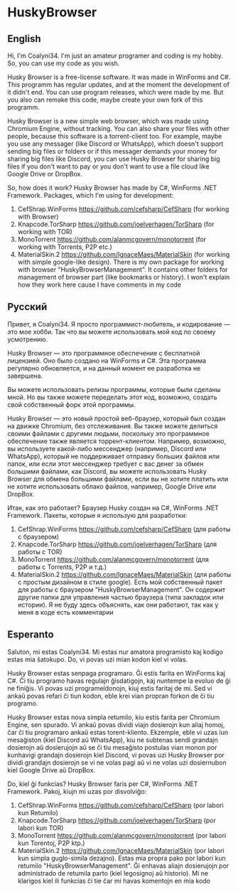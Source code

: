 # HuskyBrowser
## English
Hi, I'm Coalyni34. I'm just an amateur programer and coding is my hobby. So, you can use my code as you wish.

Husky Browser is a free-license software. It was made in WinForms and C#. This programm has regular updates, and at the moment the development of it didn't end.
You can use program releases, which were made by me. But you also can remake this code, maybe create your own fork of this programm.

Husky Browser is a new simple web browser, which was made using Chromium Engine, without tracking. You can also share your files with other people, because this software is a torrent-client too. For example, maybe you use any messager (like Discord or WhatsApp), which doesn't support sending big files or folders or if this messager demands your money for sharing big files like Discord, you can use Husky Browser for sharing big files if you don't want to pay or you don't want to use a file cloud like Google Drive or DropBox.

So, how does it work? 
Husky Browser has made by C#, WinForms .NET Framework. Packages, which I'm using for development:
1. CefShrap.WinForms https://github.com/cefsharp/CefSharp (for working with Browser)
2. Knapcode.TorSharp https://github.com/joelverhagen/TorSharp (for working with TOR)
3. MonoTorrent https://github.com/alanmcgovern/monotorrent (for working with Torrents, P2P etc.)
4. MaterialSkin.2 https://github.com/IgnaceMaes/MaterialSkin (for working with simple google-like design).
There is my own package for working with browser "HuskyBrowserManagement". It contains other folders for management of browser part (like bookmarks or history). I won't explain how they work here cause I have comments in my code

## Русский
Привет, я Coalyni34. Я просто программист-любитель, и кодирование — это мое хобби. Так что вы можете использовать мой код по своему усмотрению.

Husky Browser — это программное обеспечение с бесплатной лицензией. Оно было создано на WinForms и C#. Эта программа регулярно обновляется, и на данный момент ее разработка не завершена.

Вы можете использовать релизы программы, которые были сделаны мной. Но вы также можете переделать этот код, возможно, создать свой собственный форк этой программы.

Husky Browser — это новый простой веб-браузер, который был создан на движке Chromium, без отслеживания. Вы также можете делиться своими файлами с другими людьми, поскольку это программное обеспечение также является торрент-клиентом. Например, возможно, вы используете какой-либо мессенджер (например, Discord или WhatsApp), который не поддерживает отправку больших файлов или папок, или если этот мессенджер требует с вас денег за обмен большими файлами, как Discord, вы можете использовать Husky Browser для обмена большими файлами, если вы не хотите платить или не хотите использовать облако файлов, например, Google Drive или DropBox.

Итак, как это работает?
Браузер Husky создан на C#, WinForms .NET Framework. Пакеты, которые я использую для разработки:
1. CefShrap.WinForms https://github.com/cefsharp/CefSharp (для работы с браузером)
2. Knapcode.TorSharp https://github.com/joelverhagen/TorSharp (для работы с TOR)
3. MonoTorrent https://github.com/alanmcgovern/monotorrent (для работы с Torrents, P2P и т.д.)
4. MaterialSkin.2 https://github.com/IgnaceMaes/MaterialSkin (для работы с простым дизайном в стиле google).
Есть мой собственный пакет для работы с браузером "HuskyBrowserManagement". Он содержит другие папки для управления частью браузера (типа закладок или истории). Я не буду здесь объяснять, как они работают, так как у меня в коде есть комментарии

## Esperanto
Saluton, mi estas Coalyni34. Mi estas nur amatora programisto kaj kodigo estas mia ŝatokupo. Do, vi povas uzi mian kodon kiel vi volas.

Husky Browser estas senpaga programaro. Ĝi estis farita en WinForms kaj C#. Ĉi tiu programo havas regulajn ĝisdatigojn, kaj nuntempe la evoluo de ĝi ne finiĝis.
Vi povas uzi programeldonojn, kiuj estis faritaj de mi. Sed vi ankaŭ povas refari ĉi tiun kodon, eble krei vian propran forkon de ĉi tiu programo.

Husky Browser estas nova simpla retumilo, kiu estis farita per Chromium Engine, sen spurado. Vi ankaŭ povas dividi viajn dosierojn kun aliaj homoj, ĉar ĉi tiu programaro ankaŭ estas torent-kliento. Ekzemple, eble vi uzas iun mesaĝiston (kiel Discord aŭ WhatsApp), kiu ne subtenas sendi grandajn dosierojn aŭ dosierujojn aŭ se ĉi tiu mesaĝisto postulas vian monon por kunhavigi grandajn dosierojn kiel Discord, vi povas uzi Husky Browser por dividi grandajn dosierojn se vi ne volas pagi aŭ vi ne volas uzi dosiernubon kiel Google Drive aŭ DropBox.

Do, kiel ĝi funkcias?
Husky Browser faris per C#, WinForms .NET Framework. Pakoj, kiujn mi uzas por disvolviĝo:
1. CefShrap.WinForms https://github.com/cefsharp/CefSharp (por labori kun Retumilo)
2. Knapcode.TorSharp https://github.com/joelverhagen/TorSharp (por labori kun TOR)
3. MonoTorrent https://github.com/alanmcgovern/monotorrent (por labori kun Torentoj, P2P ktp.)
4. MaterialSkin.2 https://github.com/IgnaceMaes/MaterialSkin (por labori kun simpla guglo-simila dezajno).
Estas mia propra pako por labori kun retumilo "HuskyBrowserManagement". Ĝi enhavas aliajn dosierujojn por administrado de retumila parto (kiel legosignoj aŭ historio). Mi ne klarigos kiel ili funkcias ĉi tie ĉar mi havas komentojn en mia kodo
